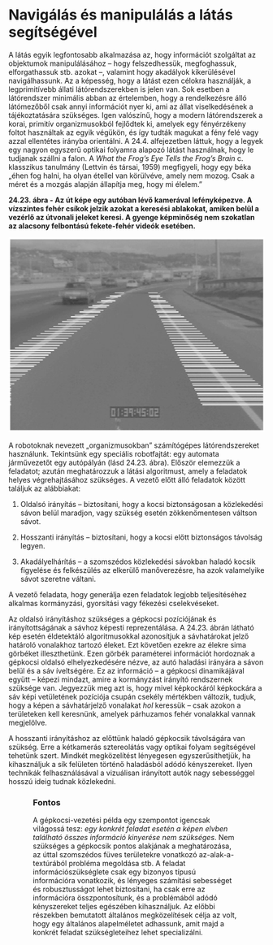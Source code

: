 <?xml version="1.0" encoding="UTF-8" standalone="no"?>
<!DOCTYPE html PUBLIC "-//W3C//DTD XHTML 1.1//EN" "http://www.w3.org/TR/xhtml11/DTD/xhtml11.dtd">
<html xmlns="http://www.w3.org/1999/xhtml"><head><meta name="generator" content="DocBook XSL Stylesheets V1.76.1"/></head><body><div class="section" title="Navigálás és manipulálás a látás segítségével"><div class="titlepage"><div><div><h1 class="title"><a id="id787147"/>Navigálás és manipulálás a látás segítségével</h1></div></div></div><p>A látás egyik legfontosabb alkalmazása az, hogy információt szolgáltat az objektumok manipulálásához – hogy felszedhessük, megfoghassuk, elforgathassuk stb. azokat –, valamint hogy akadályok kikerülésével navigálhassunk. Az a képesség, hogy a látást ezen célokra használják, a legprimitívebb állati látórendszerekben is jelen van. Sok esetben a látórendszer minimális abban az értelemben, hogy a rendelkezésre álló látómezőből csak annyi információt nyer ki, ami az állat viselkedésének a tájékoztatására szükséges. Igen valószínű, hogy a modern látórendszerek a korai, primitív organizmusokból fejlődtek ki, amelyek egy fényérzékeny foltot használtak az egyik végükön, és így tudták magukat a fény felé vagy azzal ellentétes irányba orientálni. A 24.4. alfejezetben<span class="emphasis"><em> </em></span>láttuk, hogy a legyek egy nagyon egyszerű optikai folyamra alapozó látást használnak, hogy le tudjanak szállni a falon. A <span class="emphasis"><em>What the Frog’s Eye Tells the Frog’s Brain</em></span> c. klasszikus tanulmány (Lettvin és társai, 1959) megfigyeli, hogy egy béka „éhen fog halni, ha olyan étellel van körülvéve, amely nem mozog. Csak a méret és a mozgás alapján állapítja meg, hogy mi élelem.”</p><div class="figure"><a id="id787160"/><p class="title"><strong>24.23. ábra - Az út képe egy autóban lévő kamerával lefényképezve. A vízszintes fehér csíkok jelzik azokat a keresési ablakokat, amiken belül a vezérlő az útvonali jeleket keresi. A gyenge képminőség nem szokatlan az alacsony felbontású fekete-fehér videók esetében.</strong></p><div class="figure-contents"><div class="mediaobject"><img src="kepek/24-23.png" alt="Az út képe egy autóban lévő kamerával lefényképezve. A vízszintes fehér csíkok jelzik azokat a keresési ablakokat, amiken belül a vezérlő az útvonali jeleket keresi. A gyenge képminőség nem szokatlan az alacsony felbontású fekete-fehér videók esetében."/></div></div></div><p>A robotoknak nevezett „organizmusokban” számítógépes látórendszereket használunk. Tekintsünk egy speciális robotfajtát: egy automata járművezetőt egy autópályán (lásd 24.23. ábra). Először elemezzük a feladatot; azután meghatározzuk a látási algoritmust, amely a feladatok helyes végrehajtásához szükséges. A vezető előtt álló feladatok között találjuk az alábbiakat:</p><div class="orderedlist"><ol class="orderedlist"><li class="listitem"><p>Oldalsó irányítás – biztosítani, hogy a kocsi biztonságosan a közlekedési sávon belül maradjon, vagy szükség esetén zökkenőmentesen váltson sávot.</p></li><li class="listitem"><p>Hosszanti irányítás – biztosítani, hogy a kocsi előtt biztonságos távolság legyen.</p></li><li class="listitem"><p>Akadályelhárítás – a szomszédos közlekedési sávokban haladó kocsik figyelése és felkészülés az elkerülő manőverezésre, ha azok valamelyike sávot szeretne váltani.</p></li></ol></div><p>A vezető feladata, hogy generálja ezen feladatok legjobb teljesítéséhez alkalmas kormányzási, gyorsítási vagy fékezési cselekvéseket.</p><p>Az oldalsó irányításhoz szükséges a gépkocsi pozíciójának és irányítottságának a sávhoz képesti reprezentálása. A 24.23. ábrán látható kép esetén éldetektáló algoritmusokkal azonosítjuk a sávhatárokat jelző határoló vonalakhoz tartozó éleket. Ezt követően ezekre az élekre sima görbéket illeszthetünk. Ezen görbék paraméterei információt hordoznak a gépkocsi oldalsó elhelyezkedésére nézve, az autó haladási irányára a sávon belül és a sáv íveltségére. Ez az információ – a gépkocsi dinamikájával együtt – képezi mindazt, amire a kormányzást irányító rendszernek szüksége van. Jegyezzük meg azt is, hogy mivel képkockáról képkockára a sáv képi vetületének pozíciója csupán csekély mértékben változik, tudjuk, hogy a képen a sávhatárjelző vonalakat <span class="emphasis"><em>hol</em></span> keressük – csak azokon a területeken kell keresnünk, amelyek párhuzamos fehér vonalakkal vannak megjelölve.</p><p>A hosszanti irányításhoz az előttünk haladó gépkocsik távolságára van szükség. Erre a kétkamerás sztereolátás vagy optikai folyam segítségével tehetünk szert. Mindkét megközelítést lényegesen egyszerűsíthetjük, ha kihasználjuk a sík felületen történő haladásból adódó kényszereket. Ilyen technikák felhasználásával a vizuálisan irányított autók nagy sebességgel hosszú ideig tudnak közlekedni.</p><div class="important" title="Fontos" style="margin-left: 0.5in; margin-right: 0.5in;"><h3 class="title">Fontos</h3><p>A gépkocsi-vezetési példa egy szempontot igencsak világossá tesz: <span class="emphasis"><em>egy konkrét feladat esetén a képen elvben található összes információ kinyerése nem szükséges</em></span>. Nem szükséges a gépkocsik pontos alakjának a meghatározása, az úttal szomszédos füves területekre vonatkozó az-alak-a-textúrából probléma megoldása stb. A feladat információszükséglete csak egy bizonyos típusú információra vonatkozik, és lényeges számítási sebességet és robusztusságot lehet biztosítani, ha csak erre az információra összpontosítunk, és a problémából adódó kényszereket teljes egészében kihasználjuk. Az előbbi részekben bemutatott általános megközelítések célja az volt, hogy egy általános alapelméletet adhassunk, amit majd a konkrét feladat szükségleteihez lehet specializálni.</p></div></div></body></html>
